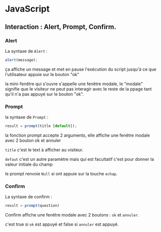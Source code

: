 # JavaScript

## Interaction : Alert, Prompt, Confirm.

### Alert 

La syntaxe de `Alert` :
```javascript
alert(message);
```

ça affiche un message et met en pause l'exécution du script jusqu'à ce que l'utilisateur appuie sur le bouton "ok"

la mini-fenêtre qui s'ouvre s'appelle une fenêtre modale, le "modale" signifie que le visiteur ne peut pas interagir avec le reste de la ppage
tant qu'il n'a pas appuyé sur le bouton "ok".

### Prompt 

la syntaxe de `Prompt` : 
```javascript
result = prompt(title [default]);
```

la fonction prompt accepte 2 arguments, elle affiche une fenêtre modale avec 2 bouton ok et annuler 

`title` c'est le text à afficher au visiteur.

`defaut` c'est un autre paramètre mais qui est facultatif c'est pour donner la valeur initiale du champ

le prompt renvoie `Null` si ont appuie sur la touche `echap`.

### Confirm  

La syntaxe de confirm :
```javascript
result = prompt(question)
```

Confirm affiche une fenêtre modale avec 2 boutons : `ok` et `annuler`.

c'est true si `ok` est appuyé et false si `annuler` est appuyé.